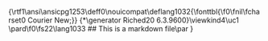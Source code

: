 {\rtf1\ansi\ansicpg1253\deff0\nouicompat\deflang1032{\fonttbl{\f0\fnil\fcharset0 Courier New;}}
{\*\generator Riched20 6.3.9600}\viewkind4\uc1 
\pard\f0\fs22\lang1033 ## This is a markdown file\par
}
 